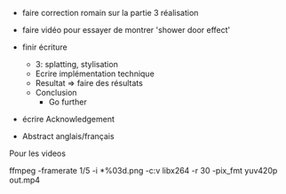 

* faire correction romain sur la partie 3 réalisation
* faire vidéo pour essayer de montrer 'shower door effect'
* finir écriture
    * 3: splatting, stylisation
    * Ecrire implémentation technique
    * Resultat => faire des résultats
    * Conclusion
        * Go further

* écrire Acknowledgement
* Abstract anglais/français



Pour les videos


ffmpeg -framerate 1/5 -i *%03d.png -c:v libx264 -r 30 -pix_fmt yuv420p out.mp4
